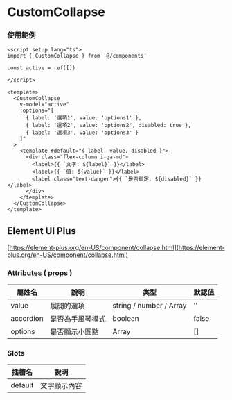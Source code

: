 # CustomCollapse
### 使用範例
```vue
<script setup lang="ts">
import { CustomCollapse } from '@/components'

const active = ref([])

</script>

<template>
  <CustomCollapse
    v-model="active"
    :options="[
      { label: '選項1', value: 'options1' },
      { label: '選項2', value: 'options2', disabled: true },
      { label: '選項3', value: 'options3' }
    ]"
  >
    <template #default="{ label, value, disabled }">
      <div class="flex-column i-ga-md">
        <label>{{ `文字: ${label}` }}</label>
        <label>{{ `值: ${value}` }}</label>
        <label class="text-danger">{{ `是否鎖定: ${disabled}` }}</label>
      </div>
    </template>
  </CustomCollapse>
</template>
```
## Element UI Plus
[https://element-plus.org/en-US/component/collapse.html](https://element-plus.org/en-US/component/collapse.html)

### Attributes ( props )
| 屬姓名     | 說明           | 类型                    | 默認值     |
| --------- | -------------- | ----------------------- | --------- |
| value     | 展開的選項      | string / number / Array | ''        |
| accordion | 是否為手風琴模式 | boolean                 | false     |
| options   | 是否顯示小圓點   | Array                   | []        |

### Slots
| 插槽名     | 說明          |
| --------- | ------------- |
| default   | 文字顯示內容   |
